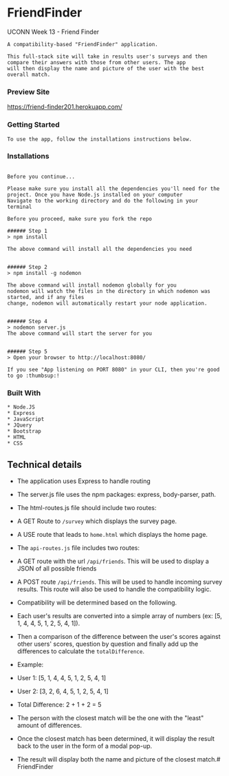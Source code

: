 # FriendFinder
UCONN Week 13 - Friend Finder

 ```
A compatibility-based "FriendFinder" application. 

This full-stack site will take in results user's surveys and then compare their answers with those from other users. The app 
will then display the name and picture of the user with the best overall match.
 ```

### Preview Site


  https://friend-finder201.herokuapp.com/


### Getting Started

```
To use the app, follow the installations instructions below.
```


### Installations
``` Installing

Before you continue...

Please make sure you install all the dependencies you'll need for the project. Once you have Node.js installed on your computer
Navigate to the working directory and do the following in your terminal

Before you proceed, make sure you fork the repo

###### Step 1
> npm install

The above command will install all the dependencies you need


###### Step 2
> npm install -g nodemon

The above command will install nodemon globally for you
nodemon will watch the files in the directory in which nodemon was started, and if any files 
change, nodemon will automatically restart your node application.


###### Step 4
> nodemon server.js
The above command will start the server for you


###### Step 5
> Open your browser to http://localhost:8080/

If you see "App listening on PORT 8080" in your CLI, then you're good to go :thumbsup:!

```

### Built With

```
* Node.JS
* Express
* JavaScript
* JQuery
* Bootstrap
* HTML
* CSS

```
## Technical details
* The application uses Express to handle routing
* The server.js file uses the npm packages: express, body-parser, path.

* The html-routes.js file should include two routes:
* A GET Route to `/survey` which displays the survey page.
* A USE route that leads to `home.html` which displays the home page.

* The `api-routes.js` file includes two routes:
* A GET route with the url `/api/friends`. This will be used to display a JSON of all possible friends
* A POST route `/api/friends`. This will be used to handle incoming survey results. This route will also be used to handle the compatibility logic.

* Compatibility will be determined based on the following.
* Each user's results are converted into a simple array of numbers (ex: [5, 1, 4, 4, 5, 1, 2, 5, 4, 1]).
* Then a comparison of the difference between the user's scores against other users' scores, question by question and finally add up the differences to calculate the `totalDifference`.
* Example:
* User 1: [5, 1, 4, 4, 5, 1, 2, 5, 4, 1]
* User 2: [3, 2, 6, 4, 5, 1, 2, 5, 4, 1]
* Total Difference: 2 + 1 + 2 = 5

* The person with the closest match will be the one with the "least" amount of differences.

* Once the closest match has been determined, it will display the result back to the user in the form of a modal pop-up.

* The result will display both the name and picture of the closest match.# FriendFinder

